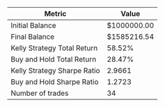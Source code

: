 | Metric | Value |
| --- | --- |
| Initial Balance | $1000000.00 |
| Final Balance | $1585216.54 |
| Kelly Strategy Total Return | 58.52% |
| Buy and Hold Total Return | 28.47% |
| Kelly Strategy Sharpe Ratio | 2.9661 |
| Buy and Hold Sharpe Ratio | 1.2723 |
| Number of trades | 34 |

